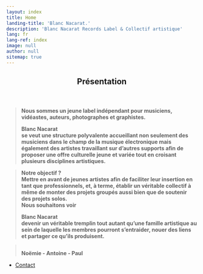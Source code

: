 ```yaml
---
layout: index
title: Home
landing-title: 'Blanc Nacarat.'
description: 'Blanc Nacarat Records Label & Collectif artistique'
lang: fr
lang-ref: index
image: null
author: null
sitemap: true
---
```



<section id="two">
    <div class="inner">
        <header class="major">
            <h2>Présentation</h2>
        </header>
                <!-- <p>{{ content }}</p> -->
		<blockquote><b> Nous sommes un jeune label indépendant pour musiciens, vidéastes, auteurs, photographes et graphistes.
		<br>
		<p class="logo" style="padding-left: 0em;padding-right: 0em;margin-bottom: 0px;"><strong> Blanc Nacarat&nbsp;</strong></p>se veut une structure polyvalente accueillant non seulement des musiciens dans le champ de la musique électronique mais également des artistes travaillant sur d’autres supports afin de proposer une offre culturelle jeune et variée tout en croisant plusieurs disciplines artistiques. 
		</b></blockquote>
		<blockquote>
			<b> Notre objectif ?
				<br> Mettre en avant de jeunes artistes afin de faciliter leur insertion en tant que professionnels, et, à terme, établir un véritable collectif à même de monter des projets groupés aussi bien que de soutenir des projets solos.
				<br> Nous souhaitons voir <p class="logo" style="padding-left: 0em;padding-right: 0em;margin-bottom: 0px;"><strong> Blanc Nacarat&nbsp;</strong></p>devenir un véritable tremplin tout autant qu’une famille artistique au sein de laquelle les membres pourront s’entraider, nouer des liens et partager ce qu’ils produisent.
			</b>
		</blockquote>
		<blockquote>
			<b style ="display: flex;">
				<p style="margin-bottom: 0px;text-align:center;"> Noëmie - Antoine - Paul </p>
			</b>
		</blockquote>
			<ul class="actions">
                   		<li>
                   			<a href="#contact" class="button special js-scrollTo">Contact</a>
                   		</li>
			</ul>
    </div>
</section>